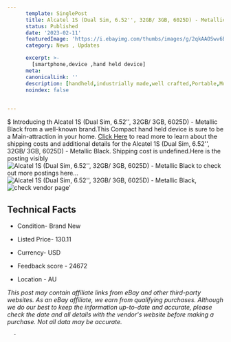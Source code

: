 ```yaml
---
      template: SinglePost
      title: Alcatel 1S (Dual Sim, 6.52'', 32GB/ 3GB, 6025D) - Metallic Black
      status: Published
      date: '2023-02-11'
      featuredImage: 'https://i.ebayimg.com/thumbs/images/g/2qkAAOSwv6Bj5ad5/s-l225.jpg'
      category: News , Updates

      excerpt: >-
        [smartphone,device ,hand held device]
      meta:
      canonicalLink: ''
      description: [handheld,industrially made,well crafted,Portable,Mobile,Compact,Convenient,Lightweight,Maneuverable,Man-portable,Miniature,Carriable,Hand-held,Light,Holdable,Transportable,Mobile device,Pocket-sized,On-the-go,Wireless,Cordless,Compact size,Convenient size, smartphone,device ,hand held device]
      noindex: false
      

---
```

$
      Introducing th Alcatel 1S (Dual Sim, 6.52'', 32GB/ 3GB, 6025D) - Metallic Black from a well-known brand.This Compact hand held device is sure to be a Main-attraction in your home. [Click Here](https://www.ebay.com/itm/165122013889?hash=item267209fac1%3Ag%3A2qkAAOSwv6Bj5ad5&mkevt=1&mkcid=1&mkrid=711-53200-19255-0&campid=%253CePNCampaignId%253E&customid=%253CreferenceId%253E&toolid=10049) to read more to learn about the shipping costs and additional details for the Alcatel 1S (Dual Sim, 6.52'', 32GB/ 3GB, 6025D) - Metallic Black. Shipping cost is undefined.Here is the posting visibly ![Alcatel 1S (Dual Sim, 6.52'', 32GB/ 3GB, 6025D) - Metallic Black](https://i.ebayimg.com/thumbs/images/g/2qkAAOSwv6Bj5ad5/s-l225.jpg) to check out more postings here... ![Alcatel 1S (Dual Sim, 6.52'', 32GB/ 3GB, 6025D) - Metallic Black](https://i.ebayimg.com/images/g/2qkAAOSwv6Bj5ad5/s-l1200.jpg), ![check vendor page](https://origin-galleryplus.ebayimg.com/ws/web/165122013889_2_0_1/225x225.jpg,https://origin-galleryplus.ebayimg.com/ws/web/165122013889_3_0_1/225x225.jpg,https://origin-galleryplus.ebayimg.com/ws/web/165122013889_4_0_1/225x225.jpg,https://origin-galleryplus.ebayimg.com/ws/web/165122013889_5_0_1/225x225.jpg)'

      

 ## Technical Facts 



     
      

 - Condition- Brand New 


      

 - Listed Price- 130.11 


      

 - Currency- USD 


      

 - Feedback score - 24672 


      

 - Location - AU 


      
      

 *_This post may contain affiliate links from eBay and other third-party websites. As an eBay affiliate, we earn from qualifying purchases. Although we do our best to keep the information up-to-date and accurate, please check the date and all details with the vendor's website before making a purchase. Not all data may be accurate._*




      -
